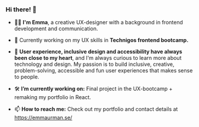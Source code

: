 ### Hi there! 👋

-  👩‍💻 **I'm Emma**, a creative UX-designer with a background in frontend development and communication.

- 🚀 Currently working on my UX skills in **Technigos frontend bootcamp.** 

- 💛 **User experience, inclusive design and accessibility have always been close to my heart**, and I'm always curious to learn more about technology and design. My passion is to build inclusive, creative, problem-solving, accessible and fun user experiences that makes sense to people.

- 🛠️ **I’m currently working on:** Final project in the UX-bootcamp + remaking my portfolio in React.

- 📫 **How to reach me:** Check out my portfolio and contact details at https://emmaurman.se/
